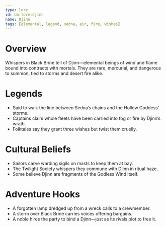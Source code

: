 ```yaml
---
type: lore
id: bb:lore:djinn
name: Djinn
tags: [elemental, legend, sedna, air, fire, wishes]
---
```


# Overview
Whispers in Black Brine tell of Djinn—elemental beings of wind and flame bound into contracts with mortals. They are rare, mercurial, and dangerous to summon, tied to storms and desert fire alike.

# Legends
- Said to walk the line between Sedna’s chains and the Hollow Goddess’ storms.  
- Captains claim whole fleets have been carried into fog or fire by Djinn’s wrath.  
- Folktales say they grant three wishes but twist them cruelly.

# Cultural Beliefs
- Sailors carve warding sigils on masts to keep them at bay.  
- The Twilight Society whispers they commune with Djinn in ritual haze.  
- Some believe Djinn are fragments of the Godless Wind itself.

# Adventure Hooks
- A forgotten lamp dredged up from a wreck calls to a crewmember.  
- A storm over Black Brine carries voices offering bargains.  
- A noble hires the party to bind a Djinn—just as its rivals plot to free it.
